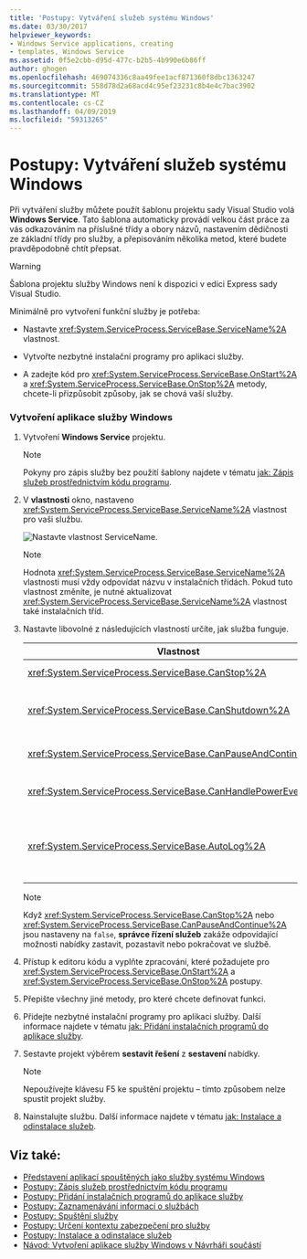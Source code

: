 ```yaml
---
title: 'Postupy: Vytváření služeb systému Windows'
ms.date: 03/30/2017
helpviewer_keywords:
- Windows Service applications, creating
- templates, Windows Service
ms.assetid: 0f5e2cbb-d95d-477c-b2b5-4b990e6b86ff
author: ghogen
ms.openlocfilehash: 469074336c8aa49fee1acf871360f8dbc1363247
ms.sourcegitcommit: 558d78d2a68acd4c95ef23231c8b4e4c7bac3902
ms.translationtype: MT
ms.contentlocale: cs-CZ
ms.lasthandoff: 04/09/2019
ms.locfileid: "59313265"
---
```

# <a name="how-to-create-windows-services"></a>Postupy: Vytváření služeb systému Windows
Při vytváření služby můžete použít šablonu projektu sady Visual Studio volá **Windows Service**. Tato šablona automaticky provádí velkou část práce za vás odkazováním na příslušné třídy a obory názvů, nastavením dědičnosti ze základní třídy pro služby, a přepisováním několika metod, které budete pravděpodobně chtít přepsat.  
  
> [!WARNING]
>  Šablona projektu služby Windows není k dispozici v edici Express sady Visual Studio.  
  
 Minimálně pro vytvoření funkční služby je potřeba:  
  
-   Nastavte <xref:System.ServiceProcess.ServiceBase.ServiceName%2A> vlastnost.  
  
-   Vytvořte nezbytné instalační programy pro aplikaci služby.  
  
-   A zadejte kód pro <xref:System.ServiceProcess.ServiceBase.OnStart%2A> a <xref:System.ServiceProcess.ServiceBase.OnStop%2A> metody, chcete-li přizpůsobit způsoby, jak se chová vaší služby.  
  
### <a name="to-create-a-windows-service-application"></a>Vytvoření aplikace služby Windows  
  
1. Vytvoření **Windows Service** projektu.  
  
    > [!NOTE]
    >  Pokyny pro zápis služby bez použití šablony najdete v tématu [jak: Zápis služeb prostřednictvím kódu programu](../../../docs/framework/windows-services/how-to-write-services-programmatically.md).  
  
2. V **vlastnosti** okno, nastaveno <xref:System.ServiceProcess.ServiceBase.ServiceName%2A> vlastnost pro vaši službu.  
  
     ![Nastavte vlastnost ServiceName. ](../../../docs/framework/windows-services/media/windowsservice-servicename.PNG "WindowsService_ServiceName")  
  
    > [!NOTE]
    >  Hodnota <xref:System.ServiceProcess.ServiceBase.ServiceName%2A> vlastnosti musí vždy odpovídat názvu v instalačních třídách. Pokud tuto vlastnost změníte, je nutné aktualizovat <xref:System.ServiceProcess.ServiceBase.ServiceName%2A> vlastnost také instalačních tříd.  
  
3. Nastavte libovolné z následujících vlastností určíte, jak služba funguje.  
  
    |Vlastnost|Nastavení|  
    |--------------|-------------|  
    |<xref:System.ServiceProcess.ServiceBase.CanStop%2A>|`True` Chcete-li určit, že služba bude přijímat žádosti o zastavení činnosti; `false` zabránit zastavení služby.|  
    |<xref:System.ServiceProcess.ServiceBase.CanShutdown%2A>|`True` k označení, že služba chce obdržet oznámení, při vypnutí počítače, ve kterém žije, aby mohla volat <xref:System.ServiceProcess.ServiceBase.OnShutdown%2A> postup.|  
    |<xref:System.ServiceProcess.ServiceBase.CanPauseAndContinue%2A>|`True` Chcete-li určit, že služba bude přijímat žádosti o pozastavení nebo obnovení činnosti; `false` zabránit službě pozastavit a obnovit.|  
    |<xref:System.ServiceProcess.ServiceBase.CanHandlePowerEvent%2A>|`True` k označení, že služba může zpracovat oznámení změny stavu napájení počítače; `false` zabránit službě dostávat oznámení těchto změn.|  
    |<xref:System.ServiceProcess.ServiceBase.AutoLog%2A>|`True` pro zápis informačních položek do protokolu událostí aplikace, když služba provede akci; `false` zakázat tuto funkci. Další informace najdete v tématu [jak: Protokolování informací o službách](../../../docs/framework/windows-services/how-to-log-information-about-services.md). **Poznámka:**  Ve výchozím nastavení <xref:System.ServiceProcess.ServiceBase.AutoLog%2A> je nastavena na `true`.|  
  
    > [!NOTE]
    >  Když <xref:System.ServiceProcess.ServiceBase.CanStop%2A> nebo <xref:System.ServiceProcess.ServiceBase.CanPauseAndContinue%2A> jsou nastaveny na `false`, **správce řízení služeb** zakáže odpovídající možnosti nabídky zastavit, pozastavit nebo pokračovat ve službě.  
  
4. Přístup k editoru kódu a vyplňte zpracování, které požadujete pro <xref:System.ServiceProcess.ServiceBase.OnStart%2A> a <xref:System.ServiceProcess.ServiceBase.OnStop%2A> postupy.  
  
5. Přepište všechny jiné metody, pro které chcete definovat funkci.  
  
6. Přidejte nezbytné instalační programy pro aplikaci služby. Další informace najdete v tématu [jak: Přidání instalačních programů do aplikace služby](../../../docs/framework/windows-services/how-to-add-installers-to-your-service-application.md).  
  
7. Sestavte projekt výběrem **sestavit řešení** z **sestavení** nabídky.  
  
    > [!NOTE]
    >  Nepoužívejte klávesu F5 ke spuštění projektu – tímto způsobem nelze spustit projekt služby.  
  
8. Nainstalujte službu. Další informace najdete v tématu [jak: Instalace a odinstalace služeb](../../../docs/framework/windows-services/how-to-install-and-uninstall-services.md).  
  
## <a name="see-also"></a>Viz také:

- [Představení aplikací spouštěných jako služby systému Windows](../../../docs/framework/windows-services/introduction-to-windows-service-applications.md)
- [Postupy: Zápis služeb prostřednictvím kódu programu](../../../docs/framework/windows-services/how-to-write-services-programmatically.md)
- [Postupy: Přidání instalačních programů do aplikace služby](../../../docs/framework/windows-services/how-to-add-installers-to-your-service-application.md)
- [Postupy: Zaznamenávání informací o službách](../../../docs/framework/windows-services/how-to-log-information-about-services.md)
- [Postupy: Spuštění služby](../../../docs/framework/windows-services/how-to-start-services.md)
- [Postupy: Určení kontextu zabezpečení pro služby](../../../docs/framework/windows-services/how-to-specify-the-security-context-for-services.md)
- [Postupy: Instalace a odinstalace služeb](../../../docs/framework/windows-services/how-to-install-and-uninstall-services.md)
- [Návod: Vytvoření aplikace služby Windows v Návrháři součástí](../../../docs/framework/windows-services/walkthrough-creating-a-windows-service-application-in-the-component-designer.md)
